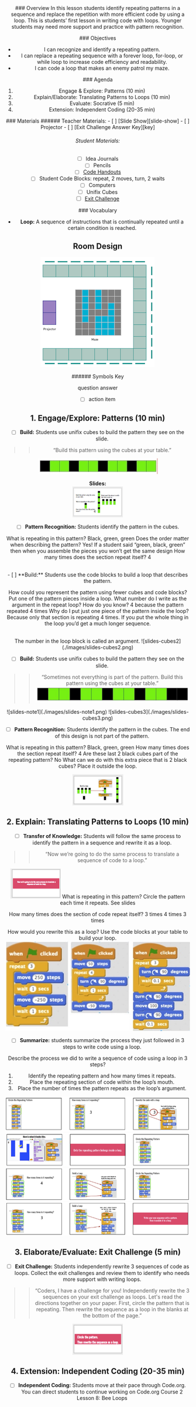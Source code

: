 <header class='header' title='Code the Enemy' subtitle='Lesson 08 (Accelerated)'/>

<notable>
<iconp src='/icons/activity.png'>### Overview</iconp>
In this lesson students identify repeating patterns in a sequence and replace the repetition with more efficient code by using a loop.  This is students’ first lesson in writing code with loops. Younger students may need more support and practice with pattern recognition.

<iconp src='/icons/objectives.png'>### Objectives</iconp>
- I can recognize and identify a repeating pattern.
- I can replace a repeating sequence with a forever loop, for-loop, or while loop to increase code efficiency and readability.
- I can code a loop that makes an enemy patrol my maze.


<iconp src='/icons/agenda.png'>### Agenda</iconp>
1. Engage & Explore: Patterns (10 min)
1. Explain/Elaborate: Translating Patterns to Loops (10 min)
1. Evaluate: Socrative (5 min)
1. Extension: Independent Coding (20-35 min)

<note>
<iconp src='/icons/materials.png'>### Materials</iconp>
###### Teacher Materials:
- [ ] [Slide Show][slide-show]
- [ ] Projector
- [ ] [Exit Challenge Answer Key][key]

###### Student Materials:
- [ ] Idea Journals
- [ ] Pencils
- [ ] [Code Handouts][code-handouts]
- [ ] Student Code Blocks: repeat, 2 moves, turn, 2 waits
- [ ] Computers
- [ ] Unifix Cubes
- [ ] [Exit Challenge][exit]

<iconp src='/icons/vocab.png'>### Vocabulary</iconp>

- **Loop:** A sequence of instructions that is continually repeated until a certain condition is reached.

</note>

## Room Design
![room](/images/layout-maze.png)

<note borderLeft='2px solid green' mt='2em'>
###### Symbols Key

<iconp ml='1.65em' type='question'>question</iconp>
<iconp ml='1.65em' type='answer'>answer</iconp>
- [ ] action item
</note>
<pagebreak/>

## 1. Engage/Explore: Patterns (10 min)

- [ ] **Build:** Students use unifix cubes to build the pattern they see on the slide.

> > “Build this pattern using the cubes at your table.”

![pattern1](./images/unifix-cubes-pattern1.jpeg)

<note>**Slides:** <br/>
![slides-cubes1](./images/slides-cubes1.png)
</note>

- [ ] **Pattern Recognition:** Students identify the pattern in the cubes.

<iconp type="question">What is repeating in this pattern?</iconp>
<iconp type="answer">Black, green, green</iconp>
<iconp type="question">Does the order matter when describing the pattern?</iconp>
<iconp type="answer">Yes! If a student said “green, black, green” then when you assemble the pieces you won’t get the same design</iconp>
<iconp type="question">How many times does the section repeat itself?</iconp>
<iconp type="answer">4</iconp>

<br/>
- [ ] **Build:** Students use the code blocks to build a loop that describes the pattern.

<iconp type="question">How could you represent the pattern using fewer cubes and code blocks?</iconp>
<iconp type="answer">Put one of the pattern pieces inside a loop. </iconp>
<iconp type="question">What number do I write as the argument in the repeat loop? How do you know?</iconp>
<iconp type="answer">4 because the pattern repeated 4 times</iconp>
<iconp type="question">Why do I put just one piece of the pattern inside the loop?</iconp>
<iconp type="answer">Because only that section is repeating 4 times. If you put the whole thing in the loop you’d get a much longer sequence.</iconp>

<br/>
<note type="tip">The number in the loop block is called an argument.
![slides-cubes2](./images/slides-cubes2.png)
</note>

- [ ] **Build:** Students use unifix cubes to build the pattern they see on the slide.

> > “Sometimes not everything is part of the pattern. Build this pattern using the cubes at your table.”
![pattern2](./images/unifix-cubes-pattern2.jpeg)

<note>
![slides-note1](./images/slides-note1.png)
![slides-cubes3](./images/slides-cubes3.png)
</note>

- [ ] **Pattern Recognition:** Students identify the pattern in the cubes. The end of this design is not part of the pattern.

<iconp type="question">What is repeating in this pattern?</iconp>
<iconp type="answer">Black, green, green</iconp>
<iconp type="question">How many times does the section repeat itself?</iconp>
<iconp type="answer">4</iconp>
<iconp type="question">Are these last 2 black cubes part of the repeating pattern?</iconp>
<iconp type="answer">No</iconp>
<iconp type="question">What can we do with this extra piece that is 2 black cubes?</iconp>
<iconp type="answer">Place it outside the loop.</iconp>

<note> ![slides-cubes4](./images/slides-cubes4.png)
</note>
<br/>

## 2. Explain: Translating Patterns to Loops (10 min)

- [ ] **Transfer of Knowledge:** Students will follow the same process to identify the pattern in a sequence and rewrite it as a loop.

> > “Now we’re going to do the same process to translate a sequence of code to a loop.”

<note>![slides-note2](./images/slides-note2.png) </note>
<iconp type="question">What is repeating in this pattern? Circle the pattern each time it repeats.</iconp>
<iconp type="answer">See slides </iconp>

<iconp type="question">How many times does the section of code repeat itself?</iconp>
<iconp type="answer">3 times		4 times		3 times</iconp>

<iconp type="question">How would you rewrite this as a loop? Use the code blocks at your table to build your loop.</iconp>
<iconp type="answer">![solutions](./images/solution.jpeg)</iconp>

- [ ] **Summarize:** students summarize the process they just followed in 3 steps to write code using a loop.

<iconp type="question">Describe the process we did to write a sequence of code using a loop in 3 steps? </iconp>
<iconp type="answer">
1. Identify the repeating pattern and how many times it repeats.
2. Place the repeating section of code within the loop’s mouth.
3. Place the number of times the pattern repeats as the loop’s argument.</iconp>

![slides-translating1](./images/slides-translating1.png)
![slides-translating2](./images/slides-translating2.png)
![slides-translating3](./images/slides-translating3.png)
![slides-translating4](./images/slides-translating4.png)

## 3. Elaborate/Evaluate: Exit Challenge (5 min)

- [ ] **Exit Challenge:** Students independently rewrite 3 sequences of code as loops. Collect the exit challenges and review them to identify who needs more support with writing loops.

> > “Coders, I have a challenge for you! Independently rewrite the 3 sequences on your exit challenge as loops. Let's read the directions together on your paper. First, circle the pattern that is repeating. Then rewrite the sequence as a loop in the blanks at the bottom of the page.”

<note>![slides-socrative](./images/slides-soc.png)</note>

## 4. Extension: Independent Coding (20-35 min)

- [ ] **Independent Coding:** Students move at their pace through Code.org. You can direct students to continue working on Code.org Course 2 Lesson 8: Bee Loops


</notable>

[slide-show]: https://docs.google.com/presentation/d/1RcoJ6hh9rQCNuBCYYBFuNXrB3PB13WVs5xq4jOtregI/edit?usp=sharing
[code-handouts]: https://drive.google.com/file/d/0B2wBzr9vcXjPSkdnS2llTlU0bWc/view?usp=sharing
[exit]: https://docs.google.com/document/d/1DjoqTdASsbnpOnhh5GoJLhPqLtP9nrrbKTEyFZl6wk4/edit?usp=sharing
[key]: https://docs.google.com/document/d/10OFFXNsVVOCNlJ56cydtFdOLkXTYWY7Y1KPpua0G1O4/edit?usp=sharing

